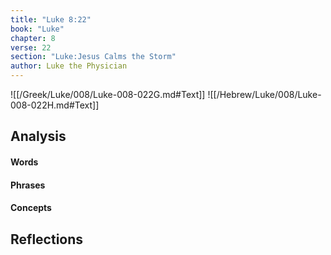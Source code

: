 ```yaml
---
title: "Luke 8:22"
book: "Luke"
chapter: 8
verse: 22
section: "Luke:Jesus Calms the Storm"
author: Luke the Physician
---
```

![[/Greek/Luke/008/Luke-008-022G.md#Text]]
![[/Hebrew/Luke/008/Luke-008-022H.md#Text]]

## Analysis

#### Words

#### Phrases

#### Concepts

## Reflections
